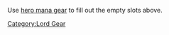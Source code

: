 Use [hero mana gear](:Category:Hero_Mana_Gear "wikilink") to fill out
the empty slots above.

[Category:Lord Gear](Category:Lord_Gear "wikilink")
